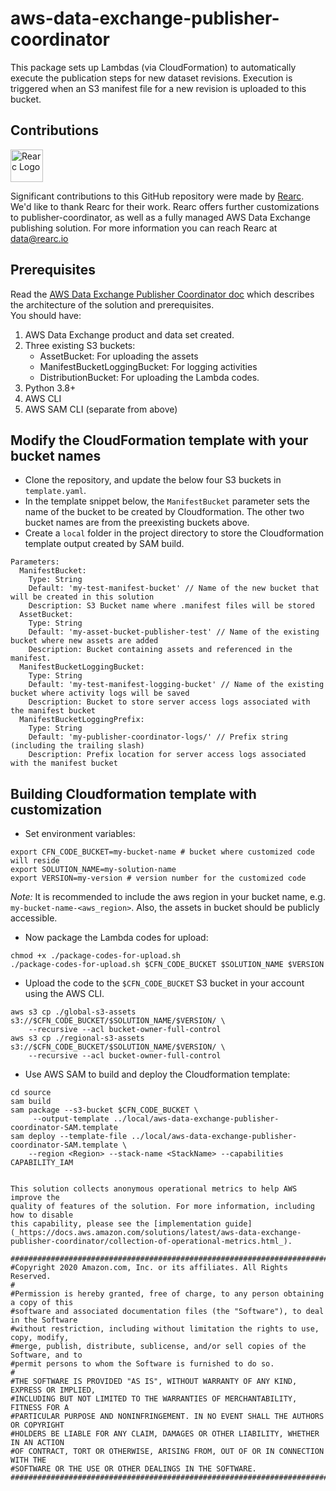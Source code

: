 # aws-data-exchange-publisher-coordinator
This package sets up Lambdas (via CloudFormation) to automatically execute the publication steps for new dataset revisions. Execution is triggered when an S3 manifest file for a new revision is uploaded to this bucket. 

## Contributions
<a href="https://www.rearc.io/data/">
    <img src="https://www.rearc.io/wp-content/uploads/2018/11/Logo.png" alt="Rearc Logo" title="Rearc Logo" height="52" />
</a>

Significant contributions to this GitHub repository were made by [Rearc](https://www.rearc.io/data/).
We'd like to thank Rearc for their work. Rearc offers further customizations to publisher-coordinator, as well as a fully managed AWS Data Exchange publishing solution.
For more information you can reach Rearc at [data@rearc.io](mailto:data@rearc.io?subject=[GitHub]%20aws-data-exchange-publisher-coordinator)


## Prerequisites
Read the [AWS Data Exchange Publisher Coordinator doc](https://docs.aws.amazon.com/solutions/latest/aws-data-exchange-publisher-coordinator/automated-deployment.html) which describes the architecture of the solution and prerequisites.  
You should have:
1. AWS Data Exchange product and data set created.
2. Three existing S3 buckets: 
    * AssetBucket: For uploading the assets
    * ManifestBucketLoggingBucket: For logging activities
    * DistributionBucket: For uploading the Lambda codes.
3. Python 3.8+
4. AWS CLI
4. AWS SAM CLI (separate from above)

## Modify the CloudFormation template with your bucket names
* Clone the repository, and update the below four S3 buckets in `template.yaml`.
* In the template snippet below, the `ManifestBucket` parameter sets the name of the bucket to be created by Cloudformation. The other two bucket names are from the preexisting buckets above. 
* Create a `local` folder in the project directory to store the Cloudformation template output created by SAM build.

```
Parameters:
  ManifestBucket:
    Type: String
    Default: 'my-test-manifest-bucket' // Name of the new bucket that will be created in this solution
    Description: S3 Bucket name where .manifest files will be stored
  AssetBucket:
    Type: String
    Default: 'my-asset-bucket-publisher-test' // Name of the existing bucket where new assets are added 
    Description: Bucket containing assets and referenced in the manifest.  
  ManifestBucketLoggingBucket:
    Type: String
    Default: 'my-test-manifest-logging-bucket' // Name of the existing bucket where activity logs will be saved
    Description: Bucket to store server access logs associated with the manifest bucket
  ManifestBucketLoggingPrefix:
    Type: String
    Default: 'my-publisher-coordinator-logs/' // Prefix string (including the trailing slash)
    Description: Prefix location for server access logs associated with the manifest bucket
```


## Building Cloudformation template with customization
* Set environment variables:
```
export CFN_CODE_BUCKET=my-bucket-name # bucket where customized code will reside
export SOLUTION_NAME=my-solution-name
export VERSION=my-version # version number for the customized code
```
_Note:_ It is recommended to include the aws region in your bucket name, e.g. `my-bucket-name-<aws_region>`. Also, the assets in bucket should be publicly accessible.

* Now package the Lambda codes for upload:
```
chmod +x ./package-codes-for-upload.sh
./package-codes-for-upload.sh $CFN_CODE_BUCKET $SOLUTION_NAME $VERSION
```

* Upload the code to the `$CFN_CODE_BUCKET` S3 bucket in your account using the AWS CLI.
```
aws s3 cp ./global-s3-assets s3://$CFN_CODE_BUCKET/$SOLUTION_NAME/$VERSION/ \
    --recursive --acl bucket-owner-full-control
aws s3 cp ./regional-s3-assets s3://$CFN_CODE_BUCKET/$SOLUTION_NAME/$VERSION/ \
    --recursive --acl bucket-owner-full-control
```

* Use AWS SAM to build and deploy the Cloudformation template: 
```
cd source
sam build
sam package --s3-bucket $CFN_CODE_BUCKET \
     --output-template ../local/aws-data-exchange-publisher-coordinator-SAM.template
sam deploy --template-file ../local/aws-data-exchange-publisher-coordinator-SAM.template \
    --region <Region> --stack-name <StackName> --capabilities CAPABILITY_IAM
```

```

This solution collects anonymous operational metrics to help AWS improve the
quality of features of the solution. For more information, including how to disable
this capability, please see the [implementation guide](_https://docs.aws.amazon.com/solutions/latest/aws-data-exchange-publisher-coordinator/collection-of-operational-metrics.html_).

##############################################################################
#Copyright 2020 Amazon.com, Inc. or its affiliates. All Rights Reserved.
#
#Permission is hereby granted, free of charge, to any person obtaining a copy of this
#software and associated documentation files (the "Software"), to deal in the Software
#without restriction, including without limitation the rights to use, copy, modify,
#merge, publish, distribute, sublicense, and/or sell copies of the Software, and to
#permit persons to whom the Software is furnished to do so.
#
#THE SOFTWARE IS PROVIDED "AS IS", WITHOUT WARRANTY OF ANY KIND, EXPRESS OR IMPLIED,
#INCLUDING BUT NOT LIMITED TO THE WARRANTIES OF MERCHANTABILITY, FITNESS FOR A
#PARTICULAR PURPOSE AND NONINFRINGEMENT. IN NO EVENT SHALL THE AUTHORS OR COPYRIGHT
#HOLDERS BE LIABLE FOR ANY CLAIM, DAMAGES OR OTHER LIABILITY, WHETHER IN AN ACTION
#OF CONTRACT, TORT OR OTHERWISE, ARISING FROM, OUT OF OR IN CONNECTION WITH THE
#SOFTWARE OR THE USE OR OTHER DEALINGS IN THE SOFTWARE.                         
##############################################################################
